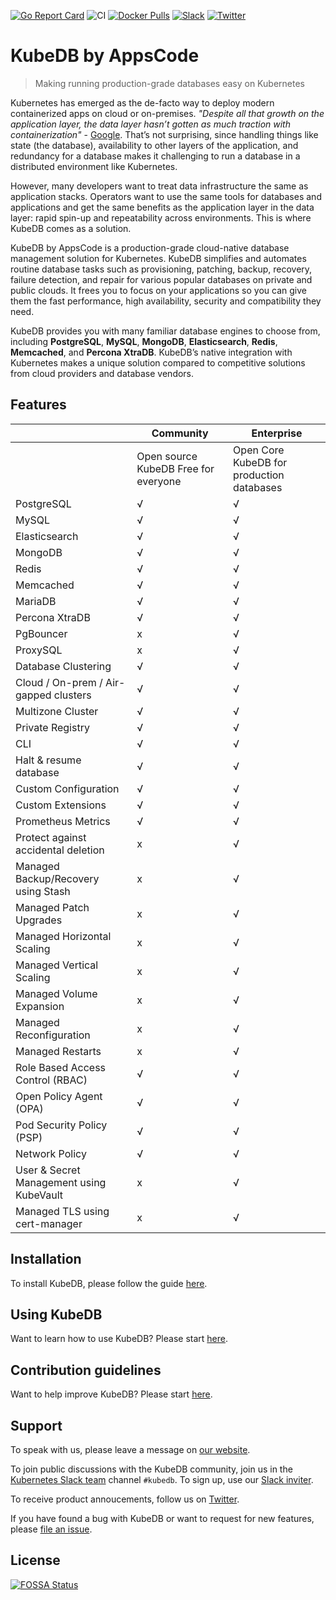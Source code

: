 [![Go Report Card](https://goreportcard.com/badge/kubedb.dev/operator)](https://goreportcard.com/report/kubedb.dev/operator)
![CI](https://github.com/kubedb/operator/workflows/CI/badge.svg)
[![Docker Pulls](https://img.shields.io/docker/pulls/kubedb/operator.svg)](https://hub.docker.com/r/kubedb/operator/)
[![Slack](http://slack.kubernetes.io/badge.svg)](http://slack.kubernetes.io/#kubedb)
[![Twitter](https://img.shields.io/twitter/follow/kubedb.svg?style=social&logo=twitter&label=Follow)](https://twitter.com/intent/follow?screen_name=KubeDB)

# KubeDB by AppsCode

> Making running production-grade databases easy on Kubernetes

Kubernetes has emerged as the de-facto way to deploy modern containerized apps on cloud or on-premises. *"Despite all that growth on the application layer, the data layer hasn’t gotten as much traction with containerization"* - [Google](https://cloud.google.com/blog/products/databases/to-run-or-not-to-run-a-database-on-kubernetes-what-to-consider). That’s not surprising, since handling things like state (the database), availability to other layers of the application, and redundancy for a database makes it challenging to run a database in a distributed environment like Kubernetes.

However, many developers want to treat data infrastructure the same as application stacks. Operators want to use the same tools for databases and applications and get the same benefits as the application layer in the data layer: rapid spin-up and repeatability across environments. This is where KubeDB comes as a solution.

KubeDB by AppsCode is a production-grade cloud-native database management solution for Kubernetes. KubeDB simplifies and automates routine database tasks such as provisioning, patching, backup, recovery, failure detection, and repair for various popular databases on private and public clouds. It frees you to focus on your applications so you can give them the fast performance, high availability, security and compatibility they need.

KubeDB provides you with many familiar database engines to choose from, including **PostgreSQL**, **MySQL**, **MongoDB**, **Elasticsearch**, **Redis**, **Memcached**, and **Percona XtraDB**. KubeDB’s native integration with Kubernetes makes a unique solution compared to competitive solutions from cloud providers and database vendors.

## Features

|                                          | Community                            | Enterprise                                |
| ---------------------------------------- | ------------------------------------ | ----------------------------------------- |
|                                          | Open source KubeDB Free for everyone | Open Core KubeDB for production databases |
| PostgreSQL                               | √                                    | √                                         |
| MySQL                                    | √                                    | √                                         |
| Elasticsearch                            | √                                    | √                                         |
| MongoDB                                  | √                                    | √                                         |
| Redis                                    | √                                    | √                                         |
| Memcached                                | √                                    | √                                         |
| MariaDB                                  | √                                    | √                                         |
| Percona XtraDB                           | √                                    | √                                         |
| PgBouncer                                | x                                    | √                                         |
| ProxySQL                                 | x                                    | √                                         |
| Database Clustering                      | √                                    | √                                         |
| Cloud / On-prem / Air-gapped clusters    | √                                    | √                                         |
| Multizone Cluster                        | √                                    | √                                         |
| Private Registry                         | √                                    | √                                         |
| CLI                                      | √                                    | √                                         |
| Halt & resume database                   | √                                    | √                                         |
| Custom Configuration                     | √                                    | √                                         |
| Custom Extensions                        | √                                    | √                                         |
| Prometheus Metrics                       | √                                    | √                                         |
| Protect against accidental deletion      | x                                    | √                                         |
| Managed Backup/Recovery using Stash      | x                                    | √                                         |
| Managed Patch Upgrades                   | x                                    | √                                         |
| Managed Horizontal Scaling               | x                                    | √                                         |
| Managed Vertical Scaling                 | x                                    | √                                         |
| Managed Volume Expansion                 | x                                    | √                                         |
| Managed Reconfiguration                  | x                                    | √                                         |
| Managed Restarts                         | x                                    | √                                         |
| Role Based Access Control (RBAC)         | √                                    | √                                         |
| Open Policy Agent (OPA)                  | √                                    | √                                         |
| Pod Security Policy (PSP)                | √                                    | √                                         |
| Network Policy                           | √                                    | √                                         |
| User & Secret Management using KubeVault | x                                    | √                                         |
| Managed TLS using cert-manager           | x                                    | √                                         |

## Installation

To install KubeDB, please follow the guide [here](https://kubedb.com/docs/latest/setup/).

## Using KubeDB

Want to learn how to use KubeDB? Please start [here](https://kubedb.com/docs/latest/guides/).

## Contribution guidelines

Want to help improve KubeDB? Please start [here](https://kubedb.com/docs/latest/welcome/contributing/).

## Support

To speak with us, please leave a message on [our website](https://appscode.com/contact/).

To join public discussions with the KubeDB community, join us in the [Kubernetes Slack team](https://kubernetes.slack.com/messages/C8149MREV/) channel `#kubedb`. To sign up, use our [Slack inviter](http://slack.kubernetes.io/).

To receive product annoucements, follow us on [Twitter](https://twitter.com/KubeDB).

If you have found a bug with KubeDB or want to request for new features, please [file an issue](https://github.com/kubedb/project/issues/new).

## License

[![FOSSA Status](https://app.fossa.io/api/projects/git%2Bgithub.com%2Fkubedb%2Foperator.svg?type=large)](https://app.fossa.io/projects/git%2Bgithub.com%2Fkubedb%2Foperator?ref=badge_large)
